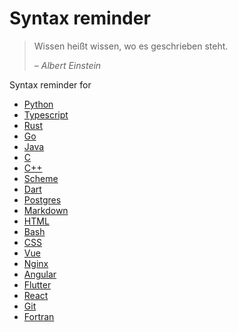 <!-- markdownlint-disable MD033 -->

# Syntax reminder

> Wissen heißt wissen, wo es geschrieben steht.
>
> &ndash; <cite>Albert Einstein</cite>

Syntax reminder for

- [Python](./01_python.md)
- [Typescript](./02_typescript.md)
- [Rust](./03_rust.md)
- [Go](./04_go.md)
- [Java](./05_java.md)
- [C](./06_c.md)
- [C++](./07_cpp.md)
- [Scheme](./08_scheme.md)
- [Dart](./09_dart.md)
- [Postgres](./10_postgres.md)
- [Markdown](./11_markdown.md)
- [HTML](./12_html.md)
- [Bash](./13_bash.md)
- [CSS](./14_css.md)
- [Vue](./15_vue.md)
- [Nginx](./16_nginx.md)
- [Angular](./17_angular.md)
- [Flutter](./18_flutter.md)
- [React](./19_react.md)
- [Git](./20_git.md)
- [Fortran](./21_fortran.md)
